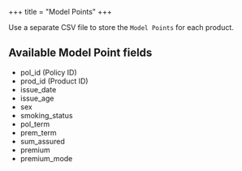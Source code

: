 +++
title = "Model Points"
+++

Use a separate CSV file to store the `Model Points` for each product.

## Available Model Point fields
- pol_id (Policy ID)
- prod_id (Product ID)
- issue_date
- issue_age
- sex
- smoking_status
- pol_term
- prem_term
- sum_assured
- premium
- premium_mode